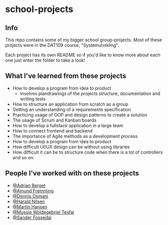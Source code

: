 # school-projects

## Info

This repo contains some of my bigger school group-projects. Most of these projects were in the DAT109 course, "Systemutvikling".

Each project has its own README so if you'd like to know more about each one just enter the folder to take a look!

## What I've learned from these projects

- How to develop a program from idea to product
  - Involves plandrawings of the projects structure, documentation and writing tests
- How to structure an application from scratch as a group
- Getting an understanding of a requirements specification
- Practicing usage of OOP and design patterns to create a solution
- The usage of Scrum and Kanban boards
- How to develop a fullstack application in a large team
- How to connect frontend and backend
- The importance of Agile methods as a development process
- How to develop a program from idea to product
- How difficult UI/UX design can be without using libraries
- How difficult it can be to structure code when there is a lot of controllers and so on.

## People I've worked with on these projects

- [@Adrian Berget](https://github.com/adburg)
- [@Amund Fremming](https://github.com/Amund-Fremming)
- [@Dennis Osmani](https://github.com/DennisOsmani)
- [@Harald Nilsen](https://github.com/haraldnilsen)
- [@Martin Hansen](https://github.com/h600848)
- [@Mussie Woldegebriel Tesfai](https://github.com/h147023)
- [@Sander Fossedal](https://github.com/h600873)
